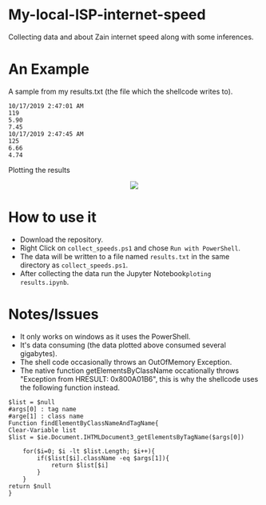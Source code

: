 # My-local-ISP-internet-speed
Collecting data and about Zain internet speed along with some inferences.

# An Example
A sample from my results.txt (the file which the shellcode writes to).
```
10/17/2019 2:47:01 AM
119
5.90
7.45
10/17/2019 2:47:45 AM
125
6.66
4.74
```
Plotting the results


<p align="center">
<img src= https://i.imgur.com/4W5WtJH.png><br>
</p>

# How to use it
* Download the repository.
* Right Click on ```collect_speeds.ps1``` and chose ```Run with PowerShell```.
* The data will be written to a file named ```results.txt``` in the same directory as ```collect_speeds.ps1```.
* After collecting the data run the Jupyter Notebook```ploting results.ipynb```.

# Notes/Issues
* It only works on windows as it uses the PowerShell.
* It's data consuming (the data plotted above consumed several gigabytes).
* The shell code occasionally throws an OutOfMemory Exception.
* The native function getElementsByClassName occationally throws "Exception from HRESULT: 0x800A01B6", this is why the shellcode uses the following function instead.
```
$list = $null
#args[0] : tag name
#arge[1] : class name
Function findElementByClassNameAndTagName{
Clear-Variable list
$list = $ie.Document.IHTMLDocument3_getElementsByTagName($args[0])

	for($i=0; $i -lt $list.Length; $i++){
		if($list[$i].className -eq $args[1]){
			return $list[$i]
		}
	}
return $null
}
```
